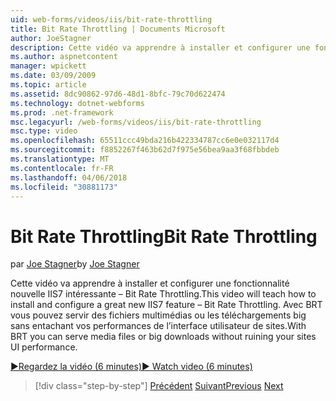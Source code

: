 ```yaml
---
uid: web-forms/videos/iis/bit-rate-throttling
title: Bit Rate Throttling | Documents Microsoft
author: JoeStagner
description: Cette vidéo va apprendre à installer et configurer une fonctionnalité nouvelle IIS7 intéressante – Bit Rate Throttling. Avec BRT vous servir des fichiers multimédias ou les téléchargements big withou...
ms.author: aspnetcontent
manager: wpickett
ms.date: 03/09/2009
ms.topic: article
ms.assetid: 8dc90862-97d6-48d1-8bfc-79c70d622474
ms.technology: dotnet-webforms
ms.prod: .net-framework
msc.legacyurl: /web-forms/videos/iis/bit-rate-throttling
msc.type: video
ms.openlocfilehash: 65511ccc49bda216b422334787cc6e0e032117d4
ms.sourcegitcommit: f8852267f463b62d7f975e56bea9aa3f68fbbdeb
ms.translationtype: MT
ms.contentlocale: fr-FR
ms.lasthandoff: 04/06/2018
ms.locfileid: "30881173"
---
```

<a name="bit-rate-throttling"></a><span data-ttu-id="4d6b8-104">Bit Rate Throttling</span><span class="sxs-lookup"><span data-stu-id="4d6b8-104">Bit Rate Throttling</span></span>
====================
<span data-ttu-id="4d6b8-105">par [Joe Stagner](https://github.com/JoeStagner)</span><span class="sxs-lookup"><span data-stu-id="4d6b8-105">by [Joe Stagner](https://github.com/JoeStagner)</span></span>

<span data-ttu-id="4d6b8-106">Cette vidéo va apprendre à installer et configurer une fonctionnalité nouvelle IIS7 intéressante – Bit Rate Throttling.</span><span class="sxs-lookup"><span data-stu-id="4d6b8-106">This video will teach how to install and configure a great new IIS7 feature – Bit Rate Throttling.</span></span> <span data-ttu-id="4d6b8-107">Avec BRT vous pouvez servir des fichiers multimédias ou les téléchargements big sans entachant vos performances de l’interface utilisateur de sites.</span><span class="sxs-lookup"><span data-stu-id="4d6b8-107">With BRT you can serve media files or big downloads without ruining your sites UI performance.</span></span>

[<span data-ttu-id="4d6b8-108">&#9654;Regardez la vidéo (6 minutes)</span><span class="sxs-lookup"><span data-stu-id="4d6b8-108">&#9654; Watch video (6 minutes)</span></span>](https://channel9.msdn.com/Blogs/ASP-NET-Site-Videos/bit-rate-throttling)

> [!div class="step-by-step"]
> <span data-ttu-id="4d6b8-109">[Précédent](installing-ftp7.md)
> [Suivant](iis7-playlists.md)</span><span class="sxs-lookup"><span data-stu-id="4d6b8-109">[Previous](installing-ftp7.md)
[Next](iis7-playlists.md)</span></span>
